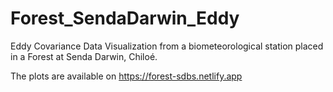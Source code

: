 # Forest_SendaDarwin_Eddy
Eddy Covariance Data Visualization from a biometeorological station placed in a Forest at Senda Darwin, Chiloé.

The plots are available on https://forest-sdbs.netlify.app
